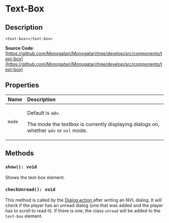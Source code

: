 # Text-Box

## Description

```markup
<text-box></text-box>
```

**Source Code**: [https://github.com/Monogatari/Monogatari/tree/develop/src/components/text-box](https://github.com/Monogatari/Monogatari/tree/develop/src/components/text-box)

## Properties

<table>
  <thead>
    <tr>
      <th style="text-align:left">Name</th>
      <th style="text-align:left">Description</th>
    </tr>
  </thead>
  <tbody>
    <tr>
      <td style="text-align:left"><code>mode</code>
      </td>
      <td style="text-align:left">
        <p>Default is <code>adv</code>.</p>
        <p>The mode the textbox is currently displaying dialogs on, whether <code>adv</code> or <code>nvl</code> mode.</p>
      </td>
    </tr>
  </tbody>
</table>

## Methods

### `show(): void`

Shows the text-box element.

### `checkUnread(): void`

This method is called by the [Dialog action ](../script-actions/dialogs.md)after writing an NVL dialog. It will check if the player has an unread dialog \(one that was added and the player has to scroll to read it\). If there is one, the class `unread` will be added to the `text-box` element.

